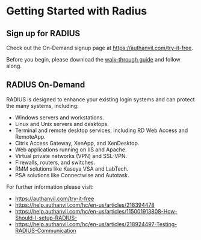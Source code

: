 [title]: # (Getting Started)
[tags]: # (introduction)
[priority]: # (1)
# Getting Started with Radius

## Sign up for RADIUS

Check out the On-Demand signup page at https://authanvil.com/try-it-free.

Before you begin, please download the [walk-through guide](https://authanvil.com/support/set-up-guide) and follow along.

## RADIUS On-Demand

RADIUS is designed to enhance your existing login systems and can protect the many systems, including:

   * Windows servers and workstations.
   * Linux and Unix servers and desktops.
   * Terminal and remote desktop services, including RD Web Access and RemoteApp.
   * Citrix Access Gateway, XenApp, and XenDesktop.
   * Web applications running on IIS and Apache.
   * Virtual private networks (VPN) and SSL-VPN.
   * Firewalls, routers, and switches.
   * RMM solutions like Kaseya VSA and LabTech.
   * PSA solutions like Connectwise and Autotask.

For further information please visit:
   * https://authanvil.com/try-it-free
   * https://help.authanvil.com/hc/en-us/articles/218394478
   * https://help.authanvil.com/hc/en-us/articles/115001913808-How-Should-I-setup-RADIUS-
   * https://help.authanvil.com/hc/en-us/articles/218924497-Testing-RADIUS-Communication